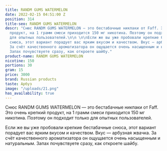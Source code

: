 ```yaml
---
title: RANDM GUMS WATERMELON
date: 2022-02-15 04:51:00 Z
position: 314
title-seo: RANDM GUMS WATERMELON
descr: "Снюс RANDM GUMS WATERMELON — это бестабачные никпаки от Faff. Это очень крепкий
  продукт, на 1 грамм смеси приходится 150 мг никотина. Поэтому он подходит только
  для опытных пользователей.\n\n \n\nЕсли же вы уже пробовали крепкие бестабачные
  снюса, этот вариант порадует вас ярким вкусом и качеством. Вкус — арбузная жвачка.
  За счёт качественного ароматизатора он ощущается очень насыщенным и натуральным.
  Запах почувствуете сразу, как откроете шайбу."
product-name: RANDM GUMS WATERMELON
nicotine: 150
portions: 30
gram: 15
price: 3000
brand: Russian products
taste: Арбуз
image: "/uploads/21.png"
has_availability: true
---
```


Снюс RANDM GUMS WATERMELON — это бестабачные никпаки от Faff. Это очень крепкий продукт, на 1 грамм смеси приходится 150 мг никотина. Поэтому он подходит только для опытных пользователей.

 

Если же вы уже пробовали крепкие бестабачные снюса, этот вариант порадует вас ярким вкусом и качеством. Вкус — арбузная жвачка. За счёт качественного ароматизатора он ощущается очень насыщенным и натуральным. Запах почувствуете сразу, как откроете шайбу.